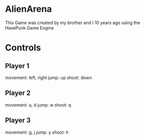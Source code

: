 # AlienArena

This Game was created by my brother and I 10 years ago using the HaxePunk Game Engine

# Controls

## Player 1

movement: left, right
jump: up
shoot: down

## Player 2

movement: a, d
jump: w
shoot: q

## Player 3

movement: g, j
jump: y
shoot: h
